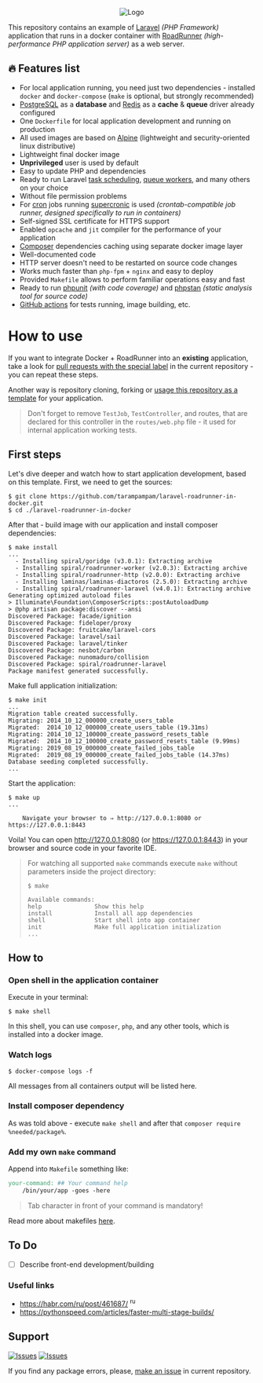 <p align="center">
  <img src="https://habrastorage.org/webt/zm/nm/pr/zmnmprsvbuxifiuo2dcdb6z1vle.png" alt="Logo" />
</p>

This repository contains an example of [Laravel][laravel] _(PHP Framework)_ application that runs in a docker container with [RoadRunner][roadrunner] _(high-performance PHP application server)_ as a web server.

## :fire: Features list

- For local application running, you need just two dependencies - installed `docker` and `docker-compose` (`make` is optional, but strongly recommended)
- [PostgreSQL][postgresql] as a **database** and [Redis][redis] as a **cache** & **queue** driver already configured
- One `Dockerfile` for local application development and running on production
- All used images are based on [Alpine][alpine] (lightweight and security-oriented linux distributive)
- Lightweight final docker image
- **Unprivileged** user is used by default
- Easy to update PHP and dependencies
- Ready to run Laravel [task scheduling][laravel_scheduling], [queue workers][laravel_queue], and many others on your choice
- Without file permission problems
- For [cron][cron] jobs running [supercronic][supercronic] is used _(crontab-compatible job runner, designed specifically to run in containers)_
- Self-signed SSL certificate for HTTPS support
- Enabled `opcache` and `jit` compiler for the performance of your application
- [Composer][composer] dependencies caching using separate docker image layer
- Well-documented code
- HTTP server doesn't need to be restarted on source code changes
- Works much faster than `php-fpm` + `nginx` and easy to deploy
- Provided `Makefile` allows to perform familiar operations easy and fast
- Ready to run [phpunit][phpunit] _(with code coverage)_ and [phpstan][phpstan] _(static analysis tool for source code)_
- [GitHub actions](.github/workflows) for tests running, image building, etc.

# How to use

If you want to integrate Docker + RoadRunner into an **existing** application, take a look for [pull requests with the special label][pr_step_by_step] in the current repository - you can repeat these steps.

Another way is repository cloning, forking or [usage this repository as a template][use_repo_template] for your application.

> Don't forget to remove `TestJob`, `TestController`, and routes, that are declared for this controller in the `routes/web.php` file - it used for internal application working tests.

## First steps

Let's dive deeper and watch how to start application development, based on this template. First, we need to get the sources:

```shell
$ git clone https://github.com/tarampampam/laravel-roadrunner-in-docker.git
$ cd ./laravel-roadrunner-in-docker
```

After that - build image with our application and install composer dependencies:

```shell
$ make install
...
  - Installing spiral/goridge (v3.0.1): Extracting archive
  - Installing spiral/roadrunner-worker (v2.0.3): Extracting archive
  - Installing spiral/roadrunner-http (v2.0.0): Extracting archive
  - Installing laminas/laminas-diactoros (2.5.0): Extracting archive
  - Installing spiral/roadrunner-laravel (v4.0.1): Extracting archive
Generating optimized autoload files
> Illuminate\Foundation\ComposerScripts::postAutoloadDump
> @php artisan package:discover --ansi
Discovered Package: facade/ignition
Discovered Package: fideloper/proxy
Discovered Package: fruitcake/laravel-cors
Discovered Package: laravel/sail
Discovered Package: laravel/tinker
Discovered Package: nesbot/carbon
Discovered Package: nunomaduro/collision
Discovered Package: spiral/roadrunner-laravel
Package manifest generated successfully.
```

Make full application initialization:

```shell
$ make init
...
Migration table created successfully.
Migrating: 2014_10_12_000000_create_users_table
Migrated:  2014_10_12_000000_create_users_table (19.31ms)
Migrating: 2014_10_12_100000_create_password_resets_table
Migrated:  2014_10_12_100000_create_password_resets_table (9.99ms)
Migrating: 2019_08_19_000000_create_failed_jobs_table
Migrated:  2019_08_19_000000_create_failed_jobs_table (14.37ms)
Database seeding completed successfully.
...
```

Start the application:

```shell
$ make up
...

    Navigate your browser to ⇒ http://127.0.0.1:8080 or https://127.0.0.1:8443
```

Voila! You can open <http://127.0.0.1:8080> (or <https://127.0.0.1:8443>) in your browser and source code in your favorite IDE.

> For watching all supported `make` commands execute `make` without parameters inside the project directory:
> ```
> $ make
>
> Available commands:
> help               Show this help
> install            Install all app dependencies
> shell              Start shell into app container
> init               Make full application initialization
> ...
> ```

## How to

### Open shell in the application container

Execute in your terminal:

```shell
$ make shell
```

In this shell, you can use `composer`, `php`, and any other tools, which is installed into a docker image.

### Watch logs

```shell
$ docker-compose logs -f
```

All messages from all containers output will be listed here.

### Install composer dependency

As was told above - execute `make shell` and after that `composer require %needed/package%`.

### Add my own `make` command

Append into `Makefile` something like:

```makefile
your-command: ## Your command help
	/bin/your/app -goes -here
```

> Tab character in front of your command is mandatory!

Read more about makefiles [here](https://www.gnu.org/software/make/manual/html_node/index.html#SEC_Contents).

## To Do

- [ ] Describe front-end development/building

### Useful links

- <https://habr.com/ru/post/461687/> <sup>ru</sup>
- <https://pythonspeed.com/articles/faster-multi-stage-builds/>

## Support

[![Issues][badge_issues]][link_issues]
[![Issues][badge_pulls]][link_pulls]

If you find any package errors, please, [make an issue][link_create_issue] in current repository.

[laravel]:https://laravel.com/
[roadrunner]:https://roadrunner.dev/
[postgresql]:https://www.postgresql.org/
[redis]:https://redis.io/
[alpine]:https://alpinelinux.org/
[laravel_scheduling]:https://laravel.com/docs/8.x/scheduling
[laravel_queue]:https://laravel.com/docs/8.x/queues
[cron]:https://en.wikipedia.org/wiki/Cron
[supercronic]:https://github.com/aptible/supercronic
[composer]:https://getcomposer.org/
[phpunit]:https://phpunit.de/
[phpstan]:https://phpstan.org/

[pr_step_by_step]:https://github.com/tarampampam/laravel-roadrunner-in-docker/pulls?q=is%3Apr+label%3Astep-by-step+sort%3Acreated-asc
[use_repo_template]:https://github.com/tarampampam/laravel-roadrunner-in-docker/generate

[badge_issues]:https://img.shields.io/github/issues/tarampampam/laravel-roadrunner-in-docker.svg?maxAge=45
[badge_pulls]:https://img.shields.io/github/issues-pr/tarampampam/laravel-roadrunner-in-docker.svg?maxAge=45
[link_issues]:https://github.com/tarampampam/laravel-roadrunner-in-docker/issues
[link_pulls]:https://github.com/tarampampam/laravel-roadrunner-in-docker/pulls
[link_create_issue]:https://github.com/tarampampam/laravel-roadrunner-in-docker/issues/new/choose
